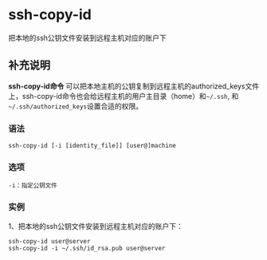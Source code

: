 ssh-copy-id
===

把本地的ssh公钥文件安装到远程主机对应的账户下

## 补充说明

**ssh-copy-id命令** 可以把本地主机的公钥复制到远程主机的authorized_keys文件上，ssh-copy-id命令也会给远程主机的用户主目录（home）和`~/.ssh`, 和`~/.ssh/authorized_keys`设置合适的权限。

###  语法

```shell
ssh-copy-id [-i [identity_file]] [user@]machine
```

###  选项

```shell
-i：指定公钥文件
```

###  实例

1、把本地的ssh公钥文件安装到远程主机对应的账户下：

```shell
ssh-copy-id user@server
ssh-copy-id -i ~/.ssh/id_rsa.pub user@server
```


<!-- Linux命令行搜索引擎：https://github.com/wsdo/linux-complete-guide.git -->
